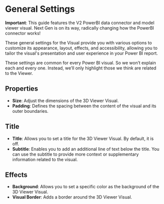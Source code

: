 # General Settings

<div class="banner-ribbon">
  <span><b>Important</b>: This guide features the V2 PowerBI data connector and model viewer visual.</span>
  <span class="next-gen">Next Gen is on its way, radically changing how the PowerBI connector works!</span>
</div>


These general settings for the Visual provide you with various options to customize its appearance, layout, effects, and accessibility, allowing you to tailor the visual's presentation and user experience in your Power BI report.

These settings are common for every Power BI visual. So we won’t explain each and every one. Instead, we’ll only highlight those we think are related to the Viewer.

## Properties

- **Size**: Adjust the dimensions of the 3D Viewer Visual.
- **Padding**: Defines the spacing between the content of the visual and its outer boundaries.

## Title

- **Title**: Allows you to set a title for the 3D Viewer Visual. By default, it is off.
- **Subtitle**: Enables you to add an additional line of text below the title. You can use the subtitle to provide more context or supplementary information related to the visual.

## Effects

- **Background**: Allows you to set a specific color as the background of the 3D Viewer Visual.
- **Visual Border**: Adds a border around the 3D Viewer Visual.
